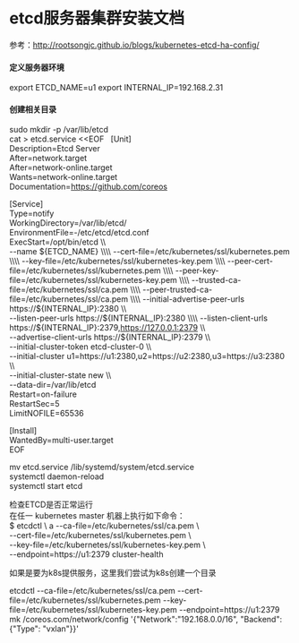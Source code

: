 # etcd服务器集群安装文档
参考：http://rootsongjc.github.io/blogs/kubernetes-etcd-ha-config/
#### 定义服务器环境
export ETCD_NAME=u1 
export INTERNAL_IP=192.168.2.31  
#### 创建相关目录  
sudo mkdir -p /var/lib/etcd </br>
cat > etcd.service <<EOF  
[Unit]  
Description=Etcd Server  
After=network.target  
After=network-online.target  
Wants=network-online.target  
Documentation=https://github.com/coreos  

[Service]  
Type=notify  
WorkingDirectory=/var/lib/etcd/   
EnvironmentFile=-/etc/etcd/etcd.conf  
ExecStart=/opt/bin/etcd \\\\   
  --name ${ETCD_NAME} \\\\  
  --cert-file=/etc/kubernetes/ssl/kubernetes.pem \\\\  
  --key-file=/etc/kubernetes/ssl/kubernetes-key.pem \\\\  
  --peer-cert-file=/etc/kubernetes/ssl/kubernetes.pem \\\\  
  --peer-key-file=/etc/kubernetes/ssl/kubernetes-key.pem \\\\   
  --trusted-ca-file=/etc/kubernetes/ssl/ca.pem \\\\  
  --peer-trusted-ca-file=/etc/kubernetes/ssl/ca.pem \\\\   
  --initial-advertise-peer-urls https://${INTERNAL_IP}:2380 \\\\  
  --listen-peer-urls https://${INTERNAL_IP}:2380 \\\\  
  --listen-client-urls https://${INTERNAL_IP}:2379,https://127.0.0.1:2379 \\\\ \
  --advertise-client-urls https://${INTERNAL_IP}:2379 \\\\  
  --initial-cluster-token etcd-cluster-0 \\\\ \
  --initial-cluster u1=https://u1:2380,u2=https://u2:2380,u3=https://u3:2380 \\\\  
  --initial-cluster-state new \\\\  
  --data-dir=/var/lib/etcd  
Restart=on-failure  
RestartSec=5  
LimitNOFILE=65536  

[Install]  
WantedBy=multi-user.target  
EOF  

mv etcd.service /lib/systemd/system/etcd.service  
systemctl daemon-reload  
systemctl start etcd  

检查ETCD是否正常运行  
在任一 kubernetes master 机器上执行如下命令：  
$ etcdctl \  a
  --ca-file=/etc/kubernetes/ssl/ca.pem \  
  --cert-file=/etc/kubernetes/ssl/kubernetes.pem \  
  --key-file=/etc/kubernetes/ssl/kubernetes-key.pem \  
 --endpoint=https://u1:2379  cluster-health  
 
 如果是要为k8s提供服务，这里我们尝试为k8s创建一个目录  
 
etcdctl   --ca-file=/etc/kubernetes/ssl/ca.pem   --cert-file=/etc/kubernetes/ssl/kubernetes.pem   --key-file=/etc/kubernetes/ssl/kubernetes-key.pem --endpoint=https://u1:2379  mk /coreos.com/network/config '{"Network":"192.168.0.0/16", "Backend": {"Type": "vxlan"}}'
